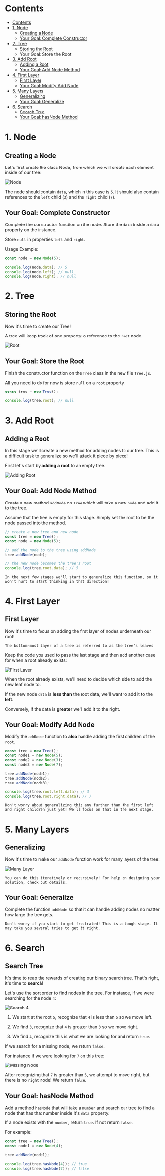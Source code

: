 # Contents
- [Contents](#contents)
- [1. Node](#1-node)
  - [Creating a Node](#creating-a-node)
  - [Your Goal: Complete Constructor](#your-goal-complete-constructor)
- [2. Tree](#2-tree)
  - [Storing the Root](#storing-the-root)
  - [Your Goal: Store the Root](#your-goal-store-the-root)
- [3. Add Root](#3-add-root)
  - [Adding a Root](#adding-a-root)
  - [Your Goal: Add Node Method](#your-goal-add-node-method)
- [4. First Layer](#4-first-layer)
  - [First Layer](#first-layer)
  - [Your Goal: Modify Add Node](#your-goal-modify-add-node)
- [5. Many Layers](#5-many-layers)
  - [Generalizing](#generalizing)
  - [Your Goal: Generalize](#your-goal-generalize)
- [6. Search](#6-search)
  - [Search Tree](#search-tree)
  - [Your Goal: hasNode Method](#your-goal-hasnode-method)

# 1. Node
## Creating a Node

Let's first create the class Node, from which we will create each element inside of our tree:

![Node](https://res.cloudinary.com/divzjiip8/image/upload/v1572548951/Frame_1_50_wiuxcn.png)

The node should contain `data`, which in this case is `5`. It should also contain references to the `left` child (`3`) and the `right` child (`7`).
## Your Goal: Complete Constructor

Complete the constructor function on the node. Store the `data` inside a `data` property on the instance.

Store `null` in properties `left` and `right`.

Usage Example:
```js
const node = new Node(5);

console.log(node.data); // 5
console.log(node.left); // null
console.log(node.right); // null
```

# 2. Tree
## Storing the Root

Now it's time to create our Tree!

A tree will keep track of one property: a reference to the `root` node.

![Root](https://res.cloudinary.com/divzjiip8/image/upload/v1572549482/Frame_1_51_x1l4si.png)
## Your Goal: Store the Root

Finish the constructor function on the `Tree` class in the new file `Tree.js`.

All you need to do for now is store `null` on a `root` property.
```js
const tree = new Tree();

console.log(tree.root); // null
```

# 3. Add Root
## Adding a Root

In this stage we'll create a new method for adding nodes to our tree. This is a difficult task to generalize so we'll attack it piece by piece!

First let's start by **adding a root** to an empty tree.

![Adding Root](https://res.cloudinary.com/divzjiip8/image/upload/v1572549735/Frame_1_52_gqn5ik.png)
## Your Goal: Add Node Method

Create a new method `addNode` on `Tree` which will take a new `node` and add it to the tree.

Assume that the tree is empty for this stage. Simply set the root to be the node passed into the method.
```js
// create a new tree and new node
const tree = new Tree();
const node = new Node(5);

// add the node to the tree using addNode
tree.addNode(node);

// the new node becomes the tree's root
console.log(tree.root.data); // 5
```

    In the next few stages we'll start to generalize this function, so it won't hurt to start thinking in that direction!

# 4. First Layer
## First Layer

Now it's time to focus on adding the first layer of nodes underneath our root!

    The bottom-most layer of a tree is referred to as the tree's leaves

Keep the code you used to pass the last stage and then add another case for when a root already exists:

![First Layer](https://res.cloudinary.com/divzjiip8/image/upload/v1572550307/Frame_1_53_vgill7.png)

When the root already exists, we'll need to decide which side to add the new leaf node to.

If the new node `data` is **less than** the root data, we'll want to add it to the **left**.

Conversely, if the data is **greater** we'll add it to the right.
## Your Goal: Modify Add Node

Modify the `addNode` function to **also** handle adding the first children of the `root`.
```js
const tree = new Tree();
const node1 = new Node(5);
const node2 = new Node(3);
const node3 = new Node(7);

tree.addNode(node1);
tree.addNode(node2);
tree.addNode(node3);

console.log(tree.root.left.data); // 3
console.log(tree.root.right.data); // 7
```
    Don't worry about generalizing this any further than the first left and right children just yet! We'll focus on that in the next stage.

# 5. Many Layers
## Generalizing

Now it's time to make our `addNode` function work for many layers of the tree:

![Many Layer](https://res.cloudinary.com/divzjiip8/image/upload/v1572550789/Frame_1_54_ec9o91.png)

    You can do this iteratively or recursively! For help on designing your solution, check out details.

## Your Goal: Generalize

Complete the function `addNode` so that it can handle adding nodes no matter how large the tree gets.

    Don't worry if you start to get frustrated! This is a tough stage. It may take you several tries to get it right.

# 6. Search
## Search Tree

It's time to reap the rewards of creating our binary search tree. That's right, it's time to **search**!

Let's use the sort order to find nodes in the tree. For instance, if we were searching for the node `4`:

![Search 4](https://res.cloudinary.com/divzjiip8/image/upload/v1572552613/Frame_1_57_k9ywj1.png)

1. We start at the root `5`, recognize that `4` is less than `5` so we move left.

2. We find `3`, recognize that `4` is greater than `3` so we move right.

3. We find `4`, recognize this is what we are looking for and return `true`.

If we search for a missing node, we return `false`.

For instance if we were looking for `7` on this tree:

![Missing Node](https://res.cloudinary.com/divzjiip8/image/upload/v1572552993/Frame_1_59_gara4d.png)

After recognizing that `7` is greater than `5`, we attempt to move right, but there is no `right` node! We return `false`.
## Your Goal: hasNode Method

Add a method `hasNode` that will take a `number` and search our tree to find a node that has that number inside it's `data` property.

If a node exists with the `number`, return `true`. If not return `false`.

For example:
```js
const tree = new Tree();
const node1 = new Node(4);

tree.addNode(node1);

console.log(tree.hasNode(4)); // true
console.log(tree.hasNode(7)); // false
```